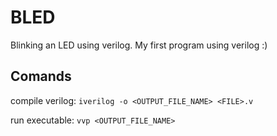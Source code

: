 # BLED

Blinking an LED using verilog. My first program using verilog :)


## Comands

compile verilog: `iverilog -o <OUTPUT_FILE_NAME> <FILE>.v`

run executable: `vvp <OUTPUT_FILE_NAME>`
